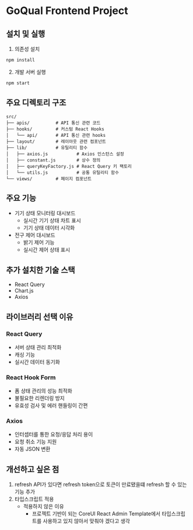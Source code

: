 # GoQual Frontend Project

## 설치 및 실행

1. 의존성 설치

```bash
npm install
```

2. 개발 서버 실행

```bash
npm start
```

## 주요 디렉토리 구조

```
src/
├── apis/          # API 통신 관련 코드
├── hooks/         # 커스텀 React Hooks
│   └── api/       # API 통신 관련 hooks
├── layout/        # 레이아웃 관련 컴포넌트
├── lib/           # 유틸리티 함수
│   ├── axios.js           # Axios 인스턴스 설정
│   ├── constant.js        # 상수 정의
│   ├── queryKeyFactory.js # React Query 키 팩토리
│   └── utils.js           # 공통 유틸리티 함수
└── views/         # 페이지 컴포넌트
```

## 주요 기능

- 기기 상태 모니터링 대시보드
  - 실시간 기기 상태 차트 표시
  - 기기 상태 데이터 시각화
- 전구 제어 대시보드
  - 밝기 제어 기능
  - 실시간 제어 상태 표시

## 추가 설치한 기술 스택

- React Query
- Chart.js
- Axios

## 라이브러리 선택 이유

### React Query

- 서버 상태 관리 최적화
- 캐싱 기능
- 실시간 데이터 동기화

### React Hook Form

- 폼 상태 관리의 성능 최적화
- 불필요한 리렌더링 방지
- 유효성 검사 및 에러 핸들링이 간편

### Axios

- 인터셉터를 통한 요청/응답 처리 용이
- 요청 취소 기능 지원
- 자동 JSON 변환

## 개선하고 싶은 점

1. refresh API가 있다면 refresh token으로 토큰이 만료됐을떄 refresh 할 수 있는 기능 추가
2. 타입스크립트 적용
   - 적용하지 않은 이유
     - 프로젝트 기반이 되는 CoreUI React Admin Template에서 타입스크립트를 사용하고 있지 않아서 맞춰야 겠다고 생각

